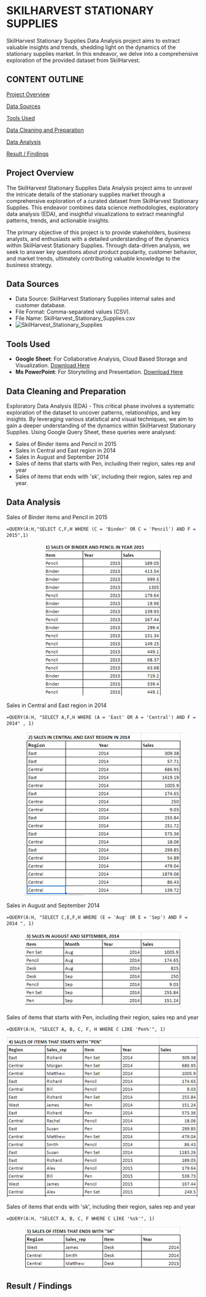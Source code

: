 # SKILHARVEST STATIONARY SUPPLIES
SkilHarvest Stationary Supplies Data Analysis project aims to extract valuable insights and trends, shedding light on the dynamics of the stationary supplies market.
In this endeavor, we delve into a comprehensive exploration of the provided dataset from SkilHarvest.

## CONTENT OUTLINE

[Project Overview](#project-overview)

[Data Sources](#data-sources)

[Tools Used](#tools-used)

[Data Cleaning and Preparation](#data-cleaning-and-preparation)

[Data Analysis](#data-analysis)

[Result / Findings](#result-findings)

## Project Overview
The SkilHarvest Stationary Supplies Data Analysis project aims to unravel the intricate details of the stationary supplies market through a comprehensive exploration of a curated dataset from SkilHarvest Stationary Supplies. This endeavor combines data science methodologies, exploratory data analysis (EDA), and insightful visualizations to extract meaningful patterns, trends, and actionable insights.

The primary objective of this project is to provide stakeholders, business analysts, and enthusiasts with a detailed understanding of the dynamics within SkilHarvest Stationary Supplies. Through data-driven analysis, we seek to answer key questions about product popularity, customer behavior, and market trends, ultimately contributing valuable knowledge to the business strategy.

## Data Sources
- Data Source: SkilHarvest Stationary Supplies internal sales and customer database.
- File Format: Comma-separated values (CSV).
- File Name: SkilHarvest_Stationary_Supplies.csv
- ![SkilHarvest_Stationary_Supplies](SkilHarvest_Stationary_Supplies)

## Tools Used
- **Google Sheet**: For Collaborative Analysis, Cloud Based Storage and Visualization. [Download Here](https://www.google.com/sheets/about/)
- **Ms PowerPoint**: For Storytelling and Presentation. [Download Here](https://www.microsoft.com/PowerPoint)
  
## Data Cleaning and Preparation
Exploratory Data Analysis (EDA) - This critical phase involves a systematic exploration of the dataset to uncover patterns, relationships, and key insights. By leveraging various statistical and visual techniques, we aim to gain a deeper understanding of the dynamics within SkilHarvest Stationary Supplies.
Using Google Query Sheet, these queries were analysed:
- Sales of Binder items and Pencil in 2015
- Sales in Central and East region in 2014
- Sales in August and September 2014
- Sales of items that starts with Pen, including their region, sales rep and year
- Sales of items that ends with 'sk', including their region, sales rep and year.
  
## Data Analysis
Sales of Binder items and Pencil in 2015
```
=QUERY(A:H,"SELECT C,F,H WHERE (C = 'Binder' OR C = 'Pencil') AND F = 2015",1)
```
<div align="center"> <img src="1.jpg"> </div>


Sales in Central and East region in 2014
```
=QUERY(A:H, "SELECT A,F,H WHERE (A = 'East' OR A = 'Central') AND F = 2014" , 1)
```
<div align="center"> <img src="2.jpg"> </div>


Sales in August and September 2014
```
=QUERY(A:H, "SELECT C,E,F,H WHERE (E = 'Aug' OR E = 'Sep') AND F = 2014 ", 1)
```
<div align="center"> <img src="3.jpg"> </div>


Sales of items that starts with Pen, including their region, sales rep and year
```
=QUERY(A:H, "SELECT A, B, C, F, H WHERE C LIKE 'Pen%'", 1)
```
<div align="center"> <img src="4.jpg"> </div>


Sales of items that ends with 'sk', including their region, sales rep and year
```
=QUERY(A:H, "SELECT A, B, C, F WHERE C LIKE '%sk'", 1)
```
<div align="center"> <img src="5.jpg"> </div>


## Result / Findings


